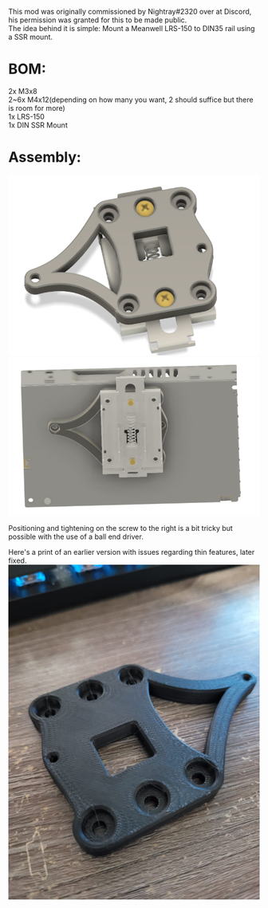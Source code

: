 This mod was originally commissioned by Nightray#2320 over at Discord, his permission was granted for this to be made public.  
The idea behind it is simple: Mount a Meanwell LRS-150 to DIN35 rail using a SSR mount.  
# BOM:  
2x M3x8  
2~6x M4x12(depending on how many you want, 2 should suffice but there is room for more)  
1x LRS-150  
1x DIN SSR Mount  

# Assembly: 

![alt text](https://github.com/Rai-Oliveira/VoronUsers/blob/master/printer_mods/MatrixRay/LRS150_DIN-Mount/Images/top_without_psu.png)
![alt text](https://github.com/Rai-Oliveira/VoronUsers/blob/master/printer_mods/MatrixRay/LRS150_DIN-Mount/Images/complete.png)

Positioning and tightening on the screw to the right is a bit tricky but possible with the use of a ball end driver.  


Here's a print of an earlier version with issues regarding thin features, later fixed.  
![alt text](https://github.com/Rai-Oliveira/VoronUsers/blob/master/printer_mods/MatrixRay/LRS150_DIN-Mount/Images/old_ver_print.png)
